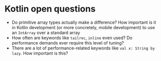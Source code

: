 # Kotlin open questions

- Do primitive array types actually make a difference? How important is it in Kotlin development (or more concretely, mobile development) to use an `IntArray` over a standard array
- How often are keywords like `tailrec`, `inline` even used? Do performance demands ever require this level of tuning?
- There are a lot of performance-related keywords like `val x: String by lazy`. How important is this?

